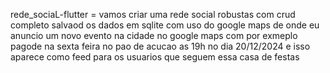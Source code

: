 


rede_sociaL-flutter = vamos criar uma rede social robustas com crud completo salvaod os dados em sqlite com uso do google maps de onde eu anuncio um novo evento na cidade no google maps com por exmeplo pagode na sexta feira no pao de acucao as 19h no dia 20/12/2024 e isso aparece como feed para os usuarios que seguem essa casa de festas


